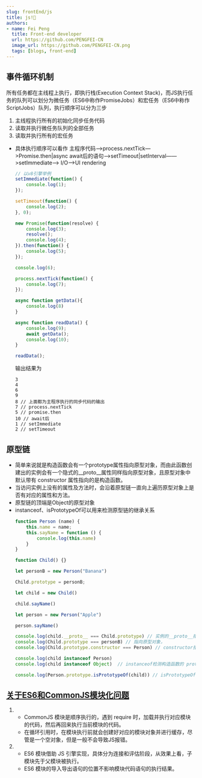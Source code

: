 ```yaml
---
slug: frontEnd/js
title: js!🎈
authors:
- name: Fei Peng
  title: Front-end developer
  url: https://github.com/PENGFEI-CN
  image_url: https://github.com/PENGFEI-CN.png
  tags: [blogs, front-end]
---
```


## 事件循环机制
所有任务都在主线程上执行，即执行栈(Execution Context Stack)，而JS执行任务的队列可以划分为微任务（ES6中称作PromiseJobs）和宏任务（ES6中称作ScriptJobs）队列，执行顺序可以分为三步

1. 主线程执行所有的初始化同步任务代码
2. 读取并执行微任务队列的全部任务
3. 读取并执行所有的宏任务

- 具体执行顺序可以看作 主程序代码—>process.nextTick—>Promise.then|async await后的语句——>setTimeout|setInterval——>setImmediate——> I/O——>UI rendering
   
    ```javascript
    // 以v8引擎举例
    setImmediate(function() {
        console.log(1);
    });
    
    setTimeout(function() {
        console.log(2);
    }, 0);
    
    new Promise(function(resolve) {
        console.log(3);
        resolve();
        console.log(4);
    }).then(function() {
        console.log(5);
    });
    
    console.log(6);
    
    process.nextTick(function() {
        console.log(7);
    });
    
    async function getData(){
        console.log(8)
    }
    
    async function readData() {
        console.log(9);
        await getData();
        console.log(10);
    }
    
    readData();
    ```
    输出结果为
    ```
    3
    4
    6
    9
    8 // 上面都为主程序执行的同步代码的输出
    7 // process.nextTick
    5 // promise.then
    10 // await后
    1 // setImmediate
    2 // setTimeout
    ```

## 原型链
- 简单来说就是构造函数会有一个prototype属性指向原型对象，而由此函数创建出的实例会有一个隐式的__proto__属性同样指向原型对象，且原型对象中默认带有 constructor 属性指向的是构造函数。
- 当访问实例上没有的属性及方法时，会沿着原型链一直向上遍历原型对象上是否有对应的属性和方法。
- 原型链的顶端是Object的原型对象
- instanceof、isPrototypeOf可以用来检测原型链的继承关系
    ```javascript
    function Person (name) {
        this.name = name;
        this.sayName = function () {
            console.log(this.name)
        }
    }
    
    function Child() {}
    
    let personB = new Person("Banana")
    
    Child.prototype = personB;
    
    let child = new Child()
    
    child.sayName()
    
    let person = new Person("Apple")
    
    person.sayName()
    
    console.log(child.__proto__ === Child.prototype) // 实例的__proto__指向原型对象，prototype一样
    console.log(Child.prototype === personB) // 指向原型对象，
    console.log(Child.prototype.constructor === Person) // constructor指向原型对象new Person("Banana")对应的构造函数也就是Person
    
    console.log(child instanceof Person)
    console.log(child instanceof Object)  // instanceof检测构造函数的 prototype 属性是否出现在某个实例对象的原型链上
    
    console.log(Person.prototype.isPrototypeOf(child)) // isPrototypeOf检测一个对象是否存在于另一个对象的原型链
    ```
  
## [关于ES6和CommonJS模块化问题](https://zhuanlan.zhihu.com/p/422704350)
1. * CommonJS 模块是顺序执行的，遇到 require 时，加载并执行对应模块的代码，然后再回来执行当前模块的代码。
   * 在循环引用时，在模块执行前就会创建好对应的模块对象并进行缓存，尽管是一个空对象，但是一般不会导致JS报错。
2. * ES6 模块借助 JS 引擎实现，具体分为连接和评估阶段，从效果上看，子模块先于父模块被执行。
   * ES6 模块的导入导出语句的位置不影响模块代码语句的执行结果。